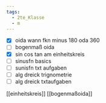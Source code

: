 ```yaml
---
tags:
  - 2te_Klasse
  - m
---
```


- [x] oida wann fkn minus 180 oda 360 
- [ ] bogenmaß oida
- [x] sin cos tan am einheitskreis
- [ ] sinusfn basics
- [ ] sunisfn txt aufgaben
- [ ] alg dreick trignometrie
- [ ] alg dreick txtaufgaben

[[einheitskreis]]
[[bogenmaßoida]]